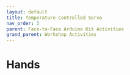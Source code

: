 ```yaml
---
layout: default
title: Temperature Controlled Servo
nav_order: 3
parent: Face-to-Face Arduino Kit Activities
grand_parent: Workshop Activities
---
```

# Hands
